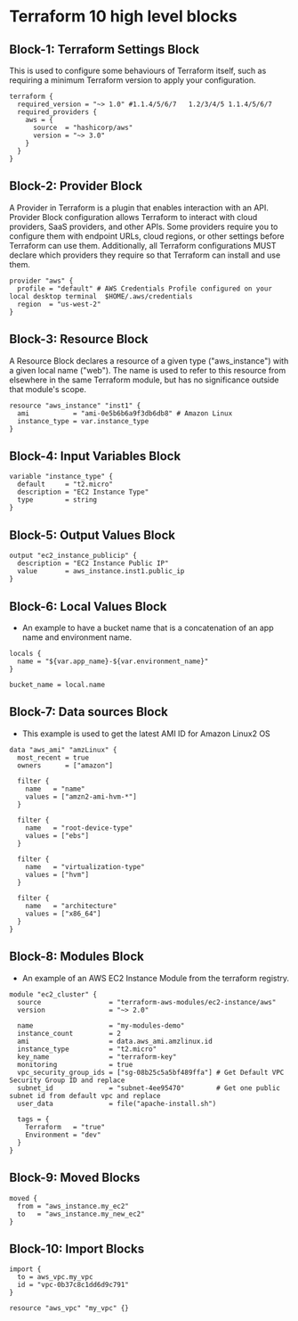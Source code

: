 # Terraform 10 high level blocks

## Block-1: **Terraform Settings Block**
This is used to configure some behaviours of Terraform itself,
such as requiring a minimum Terraform version to apply your configuration.
```
terraform {
  required_version = "~> 1.0" #1.1.4/5/6/7   1.2/3/4/5 1.1.4/5/6/7
  required_providers {
    aws = {
      source  = "hashicorp/aws"
      version = "~> 3.0"
    }
  }
}
```


## Block-2: **Provider Block**
A Provider in Terraform is a plugin that enables interaction with an API.
Provider Block configuration allows Terraform to interact with cloud providers, SaaS providers,
and other APIs.
Some providers require you to configure them with endpoint URLs, cloud regions, or other
settings before Terraform can use them.
Additionally, all Terraform configurations MUST declare which providers they require
so that Terraform can install and use them.
```
provider "aws" {
  profile = "default" # AWS Credentials Profile configured on your local desktop terminal  $HOME/.aws/credentials
  region  = "us-west-2"
}
```

## Block-3: **Resource Block**
A Resource Block declares a resource of a given type ("aws_instance") with a given local name ("web").
The name is used to refer to this resource from elsewhere in the same Terraform module,
but has no significance outside that module's scope.
```
resource "aws_instance" "inst1" {
  ami           = "ami-0e5b6b6a9f3db6db8" # Amazon Linux
  instance_type = var.instance_type
}
```

## Block-4: **Input Variables Block**
```
variable "instance_type" {
  default     = "t2.micro"
  description = "EC2 Instance Type"
  type        = string
}
```

## Block-5: **Output Values Block**
```
output "ec2_instance_publicip" {
  description = "EC2 Instance Public IP"
  value       = aws_instance.inst1.public_ip
}
```

## Block-6: **Local Values Block**
 - An example to have a bucket name that is a concatenation of an app name and environment name.
```
locals {
  name = "${var.app_name}-${var.environment_name}"
}

bucket_name = local.name
```

## Block-7: **Data sources Block**
 - This example is used to get the latest AMI ID for Amazon Linux2 OS
```
data "aws_ami" "amzLinux" {
  most_recent = true
  owners      = ["amazon"]

  filter {
    name   = "name"
    values = ["amzn2-ami-hvm-*"]
  }

  filter {
    name   = "root-device-type"
    values = ["ebs"]
  }

  filter {
    name   = "virtualization-type"
    values = ["hvm"]
  }

  filter {
    name   = "architecture"
    values = ["x86_64"]
  }
}
```

## Block-8: **Modules Block**
- An example of an AWS EC2 Instance Module from the terraform registry.
```
module "ec2_cluster" {
  source                 = "terraform-aws-modules/ec2-instance/aws"
  version                = "~> 2.0"

  name                   = "my-modules-demo"
  instance_count         = 2
  ami                    = data.aws_ami.amzlinux.id
  instance_type          = "t2.micro"
  key_name               = "terraform-key"
  monitoring             = true
  vpc_security_group_ids = ["sg-08b25c5a5bf489ffa"] # Get Default VPC Security Group ID and replace
  subnet_id              = "subnet-4ee95470"        # Get one public subnet id from default vpc and replace
  user_data              = file("apache-install.sh")

  tags = {
    Terraform   = "true"
    Environment = "dev"
  }
}
```

## Block-9: **Moved Blocks**
```
moved {
  from = "aws_instance.my_ec2"
  to   = "aws_instance.my_new_ec2"
}
```

## Block-10: **Import Blocks**
```
import {
  to = aws_vpc.my_vpc
  id = "vpc-0b37c8c1dd6d9c791"
}

resource "aws_vpc" "my_vpc" {}
```
